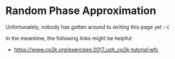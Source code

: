 # Random Phase Approximation

Unfortunately, nobody has gotten around to writing this page yet :-(

In the meantime, the following links might be helpful:

- <https://www.cp2k.org/exercises:2017_uzh_cp2k-tutorial:wfc>
